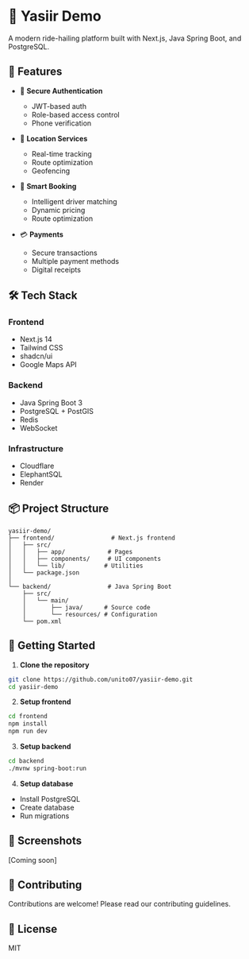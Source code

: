 # 🚗 Yasiir Demo

A modern ride-hailing platform built with Next.js, Java Spring Boot, and PostgreSQL.

## 🚀 Features

- 🔐 **Secure Authentication**
  - JWT-based auth
  - Role-based access control
  - Phone verification

- 📍 **Location Services**
  - Real-time tracking
  - Route optimization
  - Geofencing

- 🎯 **Smart Booking**
  - Intelligent driver matching
  - Dynamic pricing
  - Route optimization

- 💳 **Payments**
  - Secure transactions
  - Multiple payment methods
  - Digital receipts

## 🛠️ Tech Stack

### Frontend
- Next.js 14
- Tailwind CSS
- shadcn/ui
- Google Maps API

### Backend
- Java Spring Boot 3
- PostgreSQL + PostGIS
- Redis
- WebSocket

### Infrastructure
- Cloudflare
- ElephantSQL
- Render

## 📦 Project Structure

```
yasiir-demo/
├── frontend/                # Next.js frontend
│   ├── src/
│   │   ├── app/            # Pages
│   │   ├── components/     # UI components
│   │   └── lib/           # Utilities
│   └── package.json
│
└── backend/                # Java Spring Boot
    ├── src/
    │   └── main/
    │       ├── java/      # Source code
    │       └── resources/ # Configuration
    └── pom.xml
```

## 🚦 Getting Started

1. **Clone the repository**
```bash
git clone https://github.com/unito07/yasiir-demo.git
cd yasiir-demo
```

2. **Setup frontend**
```bash
cd frontend
npm install
npm run dev
```

3. **Setup backend**
```bash
cd backend
./mvnw spring-boot:run
```

4. **Setup database**
- Install PostgreSQL
- Create database
- Run migrations

## 📱 Screenshots
[Coming soon]

## 🤝 Contributing
Contributions are welcome! Please read our contributing guidelines.

## 📝 License
MIT